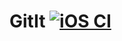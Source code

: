 # GitIt [![iOS CI](https://github.com/loay-ashraf/GitIt/actions/workflows/iosCI.yml/badge.svg)](https://github.com/loay-ashraf/GitIt/actions/workflows/iosCI.yml)
